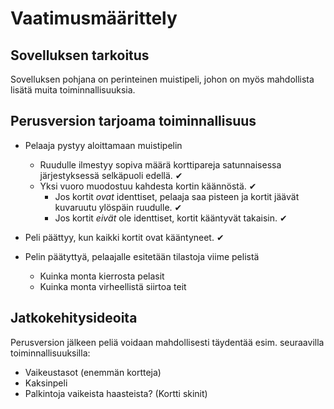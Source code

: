 # Vaatimusmäärittely

## Sovelluksen tarkoitus

Sovelluksen pohjana on perinteinen muistipeli, johon on myös mahdollista lisätä muita toiminnallisuuksia.


## Perusversion tarjoama toiminnallisuus

- Pelaaja pystyy aloittamaan muistipelin
   - Ruudulle ilmestyy sopiva määrä korttipareja satunnaisessa järjestyksessä selkäpuoli edellä. ✔
   - Yksi vuoro muodostuu kahdesta kortin käännöstä. ✔
     - Jos kortit _ovat_ identtiset, pelaaja saa pisteen ja kortit jäävät kuvaruutu ylöspäin ruudulle. ✔
     - Jos kortit _eivät_ ole identtiset, kortit kääntyvät takaisin. ✔

- Peli päättyy, kun kaikki kortit ovat kääntyneet. ✔

- Pelin päätyttyä, pelaajalle esitetään tilastoja viime pelistä
  - Kuinka monta kierrosta pelasit
  - Kuinka monta virheellistä siirtoa teit

## Jatkokehitysideoita

Perusversion jälkeen peliä voidaan mahdollisesti täydentää esim. seuraavilla toiminnallisuuksilla:

- Vaikeustasot (enemmän kortteja)
- Kaksinpeli
- Palkintoja vaikeista haasteista? (Kortti skinit)